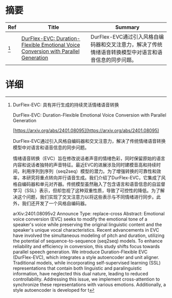 # 摘要

| Ref | Title | Summary |
| --- | --- | --- |
| [^1] | [DurFlex-EVC: Duration-Flexible Emotional Voice Conversion with Parallel Generation](https://arxiv.org/abs/2401.08095) | DurFlex-EVC通过引入风格自编码器和交叉注意力，解决了传统情绪语音转换模型中对语言和语音信息的同步问题。 |

# 详细

[^1]: DurFlex-EVC: 具有并行生成的持续灵活情绪语音转换

    DurFlex-EVC: Duration-Flexible Emotional Voice Conversion with Parallel Generation

    [https://arxiv.org/abs/2401.08095](https://arxiv.org/abs/2401.08095)

    DurFlex-EVC通过引入风格自编码器和交叉注意力，解决了传统情绪语音转换模型中对语言和语音信息的同步问题。

    

    情绪语音转换（EVC）旨在修改说话者声音的情绪色彩，同时保留原始的语言内容和说话者独特的声音特征。最近EVC的进展涉及同时建模音高和持续时间，利用序列到序列（seq2seq）模型的潜力。为了增强转换的可靠性和效率，本研究将重点转向并行语音生成。我们介绍了DurFlex-EVC，它集成了风格自编码器和单元对齐器。传统模型虽然融入了包含语言和语音信息的自监督学习（SSL）表示，但却忽视了这种双重性质，导致了可控性的降低。为了解决这个问题，我们实现了交叉注意力以将这些表示与不同情绪进行同步。此外，我们还开发了一个风格自编码器。

    arXiv:2401.08095v2 Announce Type: replace-cross  Abstract: Emotional voice conversion (EVC) seeks to modify the emotional tone of a speaker's voice while preserving the original linguistic content and the speaker's unique vocal characteristics. Recent advancements in EVC have involved the simultaneous modeling of pitch and duration, utilizing the potential of sequence-to-sequence (seq2seq) models. To enhance reliability and efficiency in conversion, this study shifts focus towards parallel speech generation. We introduce Duration-Flexible EVC (DurFlex-EVC), which integrates a style autoencoder and unit aligner. Traditional models, while incorporating self-supervised learning (SSL) representations that contain both linguistic and paralinguistic information, have neglected this dual nature, leading to reduced controllability. Addressing this issue, we implement cross-attention to synchronize these representations with various emotions. Additionally, a style autoencoder is developed for t
    

